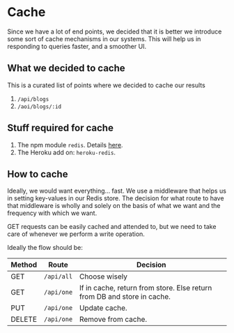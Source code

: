 # Cache

Since we have a lot of end points, we decided that it is better we introduce some sort of cache mechanisms in our systems. This will help us in responding to queries faster, and a smoother UI.

## What we decided to cache

This is a curated list of points where we decided to cache our results

1. `/api/blogs`
2. `/aoi/blogs/:id`

## Stuff required for cache

1. The npm module `redis`. Details [here](https://www.npmjs.com/package/redis).
2. The Heroku add on: `heroku-redis`.

## How to cache

Ideally, we would want everything... fast. We use a middleware that helps us in setting key-values in our Redis store. The decision for what route to have that middleware is wholly and solely on the basis of what we want and the frequency with which we want.

GET requests can be easily cached and attended to, but we need to take care of whenever we perform a write operation.

Ideally the flow should be:

| Method | Route      | Decision                                                                |
| ------ | ---------- | ----------------------------------------------------------------------- |
| GET    | `/api/all` | Choose wisely                                                           |
| GET    | `/api/one` | If in cache, return from store. Else return from DB and store in cache. |
| PUT    | `/api/one` | Update cache.                                                           |
| DELETE | `/api/one` | Remove from cache.                                                      |
